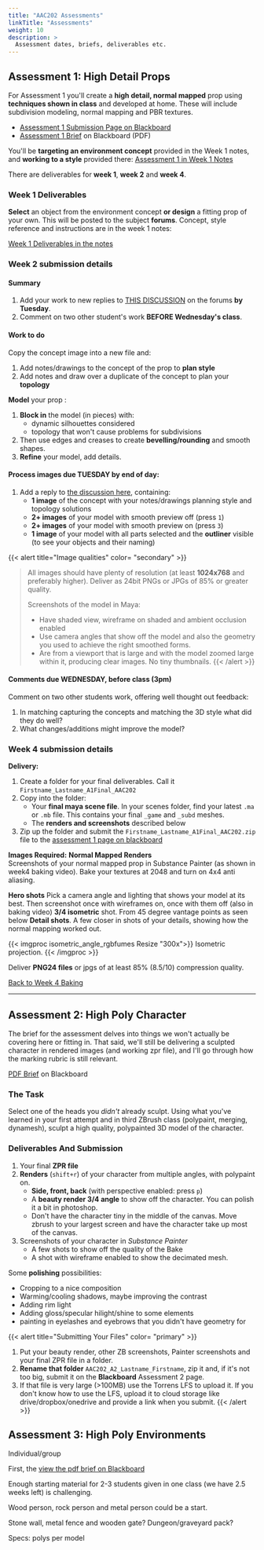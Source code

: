```yaml
---
title: "AAC202 Assessments"
linkTitle: "Assessments"
weight: 10
description: >
  Assessment dates, briefs, deliverables etc.
---
```


## Assessment 1: High Detail Props
For Assessment 1 you'll create a **high detail, normal mapped** prop using **techniques shown in class** and developed at home. These will include subdivision modeling, normal mapping and PBR textures.

* [Assessment 1 Submission Page on Blackboard](https://laureate-au.blackboard.com/webapps/blackboard/content/listContentEditable.jsp?content_id=_8989774_1&course_id=_89547_1)
* [Assessment 1 Brief](https://laureate-au.blackboard.com/bbcswebdav/pid-8989819-dt-content-rid-18209834_1/xid-18209834_1) on Blackboard (PDF)

You'll be **targeting an environment concept** provided in the Week 1 notes, and **working to a style** provided there:
[Assessment 1 in Week 1 Notes](../week1/#assessment-1-high-detail-props)

There are deliverables for **week 1**, **week 2** and **week 4**.

### Week 1 Deliverables
**Select** an object from the environment concept **or design** a fitting prop of your own. This will be posted to the subject **forums**. Concept, style reference and instructions are in the week 1 notes:

[Week 1 Deliverables in the notes](../week1/#deliverable-this-week)

### Week 2 submission details

#### Summary
1. Add your work to new replies to [THIS DISCUSSION](https://laureate-au.blackboard.com/webapps/discussionboard/do/message?action=list_messages&course_id=_89547_1&nav=discussion_board_entry&conf_id=_152757_1&forum_id=_866554_1&message_id=_2100660_1) on the forums **by Tuesday**. 
2. Comment on two other student's work **BEFORE Wednesday's class**.

#### Work to do  

Copy the concept image into a new file and:  
  1. Add notes/drawings to the concept of the prop to **plan style**
  2. Add notes and draw over a duplicate of the concept to plan your **topology**
 
**Model** your prop :
  1. **Block in** the model (in pieces) with:   
      * dynamic silhouettes considered   
      * topology that won't cause problems for subdivisions  
  2. Then use edges and creases to create **bevelling/rounding** and smooth shapes.  
  3. **Refine** your model, add details.
  
#### Process images due TUESDAY by end of day:

1. Add a reply to [the discussion here](https://laureate-au.blackboard.com/webapps/discussionboard/do/message?action=list_messages&course_id=_89547_1&nav=discussion_board_entry&conf_id=_152757_1&forum_id=_866554_1&message_id=_2100660_1), containing:
    * **1 image** of the concept with your notes/drawings planning style and topology solutions
    * **2+ images** of your model with smooth preview off (press `1`)
    * **2+ images** of your model with smooth preview on (press `3`)
    * **1 image** of your model with all parts selected and the **outliner** visible (to see your objects and their naming)
  
{{< alert title="Image qualities" color= "secondary" >}}
> All images should have plenty of resolution (at least **1024x768** and preferably higher). Deliver as 24bit PNGs or JPGs of 85% or greater quality.  
> 
> Screenshots of the model in Maya:
> * Have shaded view, wireframe on shaded and ambient occlusion enabled
> * Use camera angles that show off the model and also the geometry you used to achieve the right smoothed forms.
> * Are from a viewport that is large and with the model zoomed large within it, producing clear images. No tiny thumbnails.
{{< /alert >}}
  
#### Comments due WEDNESDAY, before class (3pm)
Comment on two other students work, offering well thought out feedback:
1. In matching capturing the concepts and matching the 3D style what did they do well?
2. What changes/additions might improve the model?

### Week 4 submission details

**Delivery:**
1. Create a folder for your final deliverables. Call it `Firstname_Lastname_A1Final_AAC202`
2. Copy into the folder:
    * Your **final maya scene file**. In your scenes folder, find your latest `.ma` or `.mb` file. This contains your final `_game` and `_subd` meshes.
    * The **renders and screenshots** described below
3. Zip up the folder and submit the `Firstname_Lastname_A1Final_AAC202.zip` file to the [assessment 1 page on blackboard](https://laureate-au.blackboard.com/webapps/blackboard/content/listContentEditable.jsp?content_id=_8989774_1&course_id=_89547_1)

**Images Required:**
**Normal Mapped Renders**  
Screenshots of your normal mapped prop in Substance Painter (as shown in week4 baking video). Bake your textures at 2048 and turn on 4x4 anti aliasing.

**Hero shots** Pick a camera angle and lighting that shows your model at its best. Then screenshot once with wireframes on, once with them off (also in baking video)
**3/4 isometric** shot. From 45 degree vantage points as seen below
**Detail shots**. A few closer in shots of your details, showing how the normal mapping worked out.

{{< imgproc isometric_angle_rgbfumes Resize "300x">}}
Isometric projection.
{{< /imgproc >}}

Deliver **PNG24 files** or jpgs of at least 85% (8.5/10) compression quality.

<a class="btn btn-lg btn-primary mr-3 mb-4" href="../week4/#baking-your-model-in-painter">Back to Week 4 Baking<i class="fas fa-arrow-alt-circle-right ml-2"></i>
</a>
___

## Assessment 2: High Poly Character

The brief for the assessment delves into things we won't actually be covering here or fitting in. That said, we'll still be delivering a sculpted character in rendered images (and working zpr file), and I'll go through how the marking rubric is still relevant.

[PDF Brief](https://learn-ap-southeast-2-prod-fleet01-xythos.s3-ap-southeast-2.amazonaws.com/5c07149a959f5/4656692?response-content-disposition=inline%3B%20filename%2A%3DUTF-8%27%27AAC202%2520Assessment%25202_2018.pdf&response-content-type=application%2Fpdf&X-Amz-Algorithm=AWS4-HMAC-SHA256&X-Amz-Date=20200409T012856Z&X-Amz-SignedHeaders=host&X-Amz-Expires=21600&X-Amz-Credential=AKIAIW5OVFIUOTV36DNA%2F20200409%2Fap-southeast-2%2Fs3%2Faws4_request&X-Amz-Signature=d84dec4be2e49818e35e4c680ae3f56a7a59bdd37e702a0eacd930e2f7ace1f8) on Blackboard

### The Task

Select one of the heads you _didn't_ already sculpt. Using what you've learned in your first attempt and in third ZBrush class (polypaint, merging, dynamesh), sculpt a high quality, polypainted 3D model of the character.

### Deliverables And Submission

1. Your final **ZPR file**
2. **Renders** (`shift+r`) of your character from multiple angles, with polypaint on.
   * **Side, front, back** (with perspective enabled: press `p`)
   * A **beauty render 3/4 angle** to show off the character. You can polish it a bit in photoshop.
   * Don't have the character tiny in the middle of the canvas. Move zbrush to your largest screen and have the character take up most of the canvas.
3. Screenshots of your character in _Substance Painter_
   * A few shots to show off the quality of the Bake
   * A shot with wireframe enabled to show the decimated mesh.

Some **polishing** possibilities:
  * Cropping to a nice composition
  * Warming/cooling shadows, maybe improving the contrast
  * Adding rim light  
  * Adding gloss/specular hilight/shine to some elements
  * painting in eyelashes and eyebrows that you didn't have geometry for
    

{{< alert title="Submitting Your Files" color= "primary" >}}
1. Put your beauty render, other ZB screenshots, Painter screenshots and your final ZPR file in a folder.
2. **Rename that folder** `AAC202_A2_Lastname_Firstname`, zip it and, if it's not too big, submit it on the **Blackboard** Assessment 2 page.
3. If that file is very large (>100MB) use the Torrens LFS to upload it. If you don't know how to use the LFS, upload it to cloud storage like drive/dropbox/onedrive and provide a link when you submit.
{{< /alert >}}


## Assessment 3: High Poly Environments

Individual/group

First, the [view the pdf brief on Blackboard](https://laureate-au.blackboard.com/webapps/blackboard/content/listContentEditable.jsp?content_id=_8566879_1&course_id=_83852_1)

Enough starting material for 2-3 students given in one class (we have 2.5 weeks left) is challenging.

Wood person, rock person and metal person could be a start.

Stone wall, metal fence and wooden gate? Dungeon/graveyard pack?

Specs: 
polys per model
